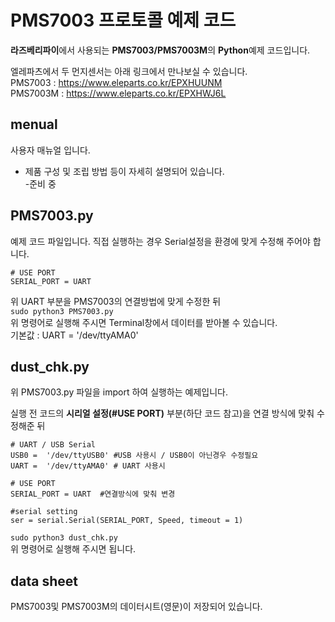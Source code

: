 
# PMS7003 프로토콜 예제 코드

**라즈베리파이**에서 사용되는 **PMS7003/PMS7003M**의 **Python**예제 코드입니다.  

엘레파츠에서 두 먼지센서는 아래 링크에서 만나보실 수 있습니다.  
PMS7003 : https://www.eleparts.co.kr/EPXHUUNM  
PMS7003M : https://www.eleparts.co.kr/EPXHWJ6L  


## menual  

사용자  매뉴얼 입니다.  

- 제품 구성 및 조립 방법 등이 자세히 설명되어 있습니다.  
-준비 중

## PMS7003.py

예제 코드 파일입니다.
직접 실행하는 경우 Serial설정을 환경에 맞게 수정해 주어야 합니다.

```
# USE PORT  
SERIAL_PORT = UART  
```
위 UART 부분을 PMS7003의 연결방법에 맞게 수정한 뒤  
``sudo python3 PMS7003.py``  
위 명령어로 실행해 주시면 Terminal창에서 데이터를 받아볼 수 있습니다.  
기본값 : UART = '/dev/ttyAMA0'  



## dust_chk.py

위 PMS7003.py 파일을 import 하여 실행하는 예제입니다.  

실행 전 코드의 **시리얼 설정(#USE PORT)** 부분(하단 코드 참고)을 연결 방식에 맞춰 수정해준 뒤   
```
# UART / USB Serial
USB0 =  '/dev/ttyUSB0' #USB 사용시 / USB0이 아닌경우 수정필요 
UART =  '/dev/ttyAMA0' # UART 사용시  
  
# USE PORT  
SERIAL_PORT = UART  #연결방식에 맞춰 변경

#serial setting  
ser = serial.Serial(SERIAL_PORT, Speed, timeout = 1)  
```
``sudo python3 dust_chk.py``   
위 명령어로 실행해 주시면 됩니다.


## data sheet 
PMS7003및 PMS7003M의 데이터시트(영문)이 저장되어 있습니다.


